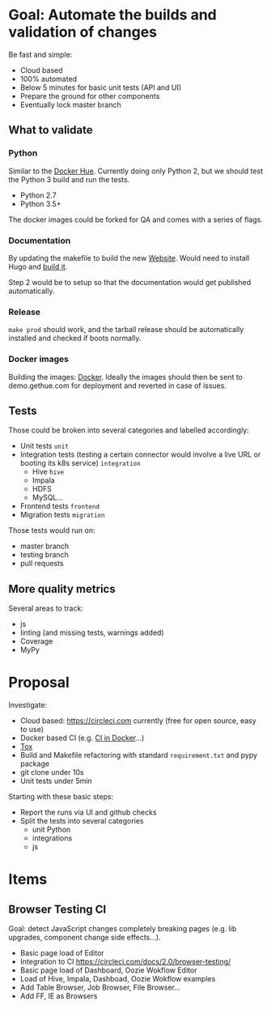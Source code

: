 # Goal: Automate the builds and validation of changes

Be fast and simple:

* Cloud based
* 100% automated
* Below 5 minutes for basic unit tests (API and UI)
* Prepare the ground for other components
* Eventually lock master branch

## What to validate

### Python

Similar to the [Docker Hue](/tools/docker/hue). Currently doing only Python 2, but we should test the Python 3 build and run the tests.

* Python 2.7
* Python 3.5+

The docker images could be forked for QA and comes with a series of flags.

### Documentation

By updating the makefile to build the new [Website](/docs/docs-site). Would need to install Hugo and [build it](http://cloudera.github.io/hue/latest/developer/development/#documentation).

Step 2 would be to setup so that the documentation would get published automatically.

### Release

`make prod` should work, and the tarball release should be automatically installed and checked if boots normally.

### Docker images

Building the images: [Docker](/tools/docker/).
Ideally the images should then be sent to demo.gethue.com for deployment and reverted in case of issues.

## Tests

Those could be broken into several categories and labelled accordingly:

* Unit tests `unit`
* Integration tests (testing a certain connector would involve a live URL or booting its k8s service) `integration`
  * Hive `hive`
  * Impala
  * HDFS
  * MySQL...
* Frontend tests `frontend`
* Migration tests `migration`

Those tests would run on:

* master branch
* testing branch
* pull requests

## More quality metrics

Several areas to track:

* js
* linting (and missing tests, warnings added)
* Coverage
* MyPy

# Proposal

Investigate:

* Cloud based: https://circleci.com currently (free for open source, easy to use)
* Docker based CI (e.g. [CI in Docker](https://itnext.io/shift-your-ci-scripts-to-docker-build-92453bca9f75)...)
* [Tox](https://tox.readthedocs.io)
* Build and Makefile refactoring with standard `requirement.txt` and pypy package
* git clone under 10s
* Unit tests under 5min

Starting with these basic steps:

* Report the runs via UI and github checks
* Split the tests into several categories
  * unit Python
  * integrations
  * js

# Items

## Browser Testing CI

Goal: detect JavaScript changes completely breaking pages (e.g. lib upgrades, component change side effects...).

* Basic page load of Editor
* Integration to CI https://circleci.com/docs/2.0/browser-testing/
* Basic page load of Dashboard, Oozie Wokflow Editor
* Load of Hive, Impala, Dashboad, Oozie Wokflow examples
* Add Table Browser, Job Browser, File Browser...
* Add FF, IE as Browsers
